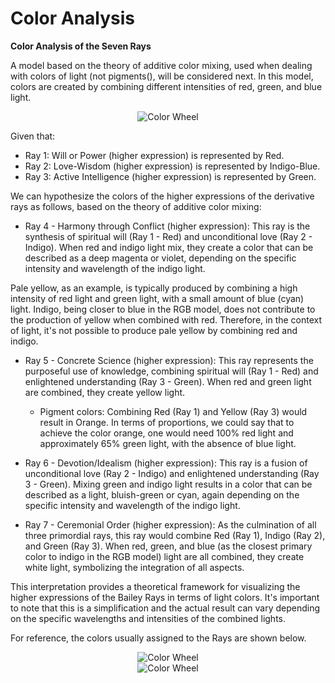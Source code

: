 # Color Analysis

**Color Analysis of the Seven Rays**

A model based on the theory of additive color mixing, used when dealing with colors of light (not pigments(), will be considered next. In this model, colors are created by combining different intensities of red, green, and blue light.

<center><img src="https://www.ngsm.org/images/7r19.png" alt="Color Wheel"></center>

Given that:

- Ray 1: Will or Power (higher expression) is represented by Red.
- Ray 2: Love-Wisdom (higher expression) is represented by Indigo-Blue.
- Ray 3: Active Intelligence (higher expression) is represented by Green.
 
We can hypothesize the colors of the higher expressions of the derivative rays as follows, based on the theory of additive color mixing:

- Ray 4 - Harmony through Conflict (higher expression): This ray is the synthesis of spiritual will (Ray 1 - Red) and unconditional love (Ray 2 - Indigo). When red and indigo light mix, they create a color that can be described as a deep magenta or violet, depending on the specific intensity and wavelength of the indigo light.

Pale yellow, as an example, is typically produced by combining a high intensity of red light and green light, with a small amount of blue (cyan) light. Indigo, being closer to blue in the RGB model, does not contribute to the production of yellow when combined with red. Therefore, in the context of light, it's not possible to produce pale yellow by combining red and indigo.

- Ray 5 - Concrete Science (higher expression): This ray represents the purposeful use of knowledge, combining spiritual will (Ray 1 - Red) and enlightened understanding (Ray 3 - Green). When red and green light are combined, they create yellow light.
  - Pigment colors: Combining Red (Ray 1) and Yellow (Ray 3) would result in Orange. In terms of proportions, we could say that to achieve the color orange, one would need 100% red light and approximately 65% green light, with the absence of blue light.

- Ray 6 - Devotion/Idealism (higher expression): This ray is a fusion of unconditional love (Ray 2 - Indigo) and enlightened understanding (Ray 3 - Green). Mixing green and indigo light results in a color that can be described as a light, bluish-green or cyan, again depending on the specific intensity and wavelength of the indigo light.

- Ray 7 - Ceremonial Order (higher expression): As the culmination of all three primordial rays, this ray would combine Red (Ray 1), Indigo (Ray 2), and Green (Ray 3). When red, green, and blue (as the closest primary color to indigo in the RGB model) light are all combined, they create white light, symbolizing the integration of all aspects.

This interpretation provides a theoretical framework for visualizing the higher expressions of the Bailey Rays in terms of light colors. It's important to note that this is a simplification and the actual result can vary depending on the specific wavelengths and intensities of the combined lights.

For reference, the colors usually assigned to the Rays are shown below.

<center><img src="https://www.ngsm.org/images/7r15.png" alt="Color Wheel"></center>

<center><img src="https://www.ngsm.org/images/7r16.png" alt="Color Wheel"></center>





